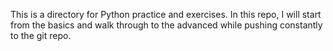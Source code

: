 This is a directory for Python practice and exercises.
In this repo, I will start from the basics and walk through to the advanced while pushing constantly to the git repo.
